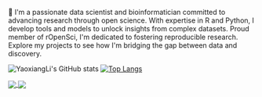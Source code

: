 👋 I'm a passionate data scientist and bioinformatician committed to advancing research through open science. With expertise in R and Python, I develop tools and models to unlock insights from complex datasets. Proud member of rOpenSci, I'm dedicated to fostering reproducible research. Explore my projects to see how I'm bridging the gap between data and discovery.

![YaoxiangLi's GitHub stats](https://github-readme-stats.vercel.app/api?username=YaoxiangLi&show_icons=true&theme=dracula&count_private=true)
[![Top Langs](https://github-readme-stats.vercel.app/api/top-langs/?username=YaoxiangLi&layout=compact)](https://github.com/YaoxiangLi/github-readme-stats)

<a href="https://github.com/anuraghazra/github-readme-stats">
  <img align="center" src="https://github-readme-stats.vercel.app/api?username=YaoxiangLi&show_icons=true&theme=dracula&count_private=true" />
</a>

<a href="https://github.com/anuraghazra/convoychat">
  <img align="center" src="https://github-readme-stats.vercel.app/api/top-langs/?username=YaoxiangLi&layout=compact" />
</a>